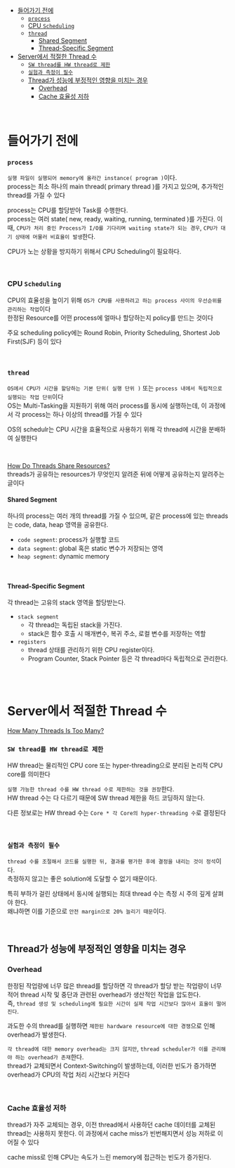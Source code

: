 - [들어가기 전에](#들어가기-전에)
    - [`process`](#process)
    - [CPU `Scheduling`](#cpu-scheduling)
    - [`thread`](#thread)
      - [Shared Segment](#shared-segment)
      - [Thread-Specific Segment](#thread-specific-segment)
- [Server에서 적절한 Thread 수](#server에서-적절한-thread-수)
    - [`SW thread를 HW thread로 제한`](#sw-thread를-hw-thread로-제한)
    - [`실험과 측정이 필수`](#실험과-측정이-필수)
  - [Thread가 성능에 부정적인 영향을 미치는 경우](#thread가-성능에-부정적인-영향을-미치는-경우)
    - [Overhead](#overhead)
    - [Cache 효율성 저하](#cache-효율성-저하)

<br>

# 들어가기 전에

### `process`
`실행 파일이 실행되어 memory에 올라간 instance( program )`이다.<br>
process는 최소 하나의 main thread( primary thread )를 가지고 있으며, 추가적인 thread를 가질 수 있다<br>

process는 CPU를 할당받아 Task를 수행한다.<br>
process는 여러 state( new, ready, waiting, running, terminated )를 가진다.
이때, `CPU가 처리 중인 Process가 I/O를 기다리며 waiting state가 되는 경우`, `CPU가 대기 상태에 머물러 비효율이 발생`한다.<br>

CPU가 노는 상황을 방지하기 위해서 CPU Scheduling이 필요하다.<br>

<br>

### CPU `Scheduling`
CPU의 효율성을 높이기 위해 `OS가 CPU를 사용하려고 하는 process 사이의 우선순위를 관리하는 작업`이다<br>
한정된 Resource를 어떤 process에 얼마나 할당하는지 policy를 만드는 것이다<br>

주요 scheduling policy에는 Round Robin, Priority Scheduling, Shortest Job First(SJF) 등이 있다<br>

<br>

### `thread`
`OS에서 CPU가 시간을 할당하는 기본 단위( 실행 단위 )` 또는 `process 내에서 독립적으로 실행되는 작업 단위`이다<br>
OS는 Multi-Tasking을 지원하기 위해 여러 process를 동시에 실행하는데, 이 과정에서 각 process는 하나 이상의 thread를 가질 수 있다<br>

OS의 schedulr는 CPU 시간을 효율적으로 사용하기 위해 각 thread에 시간을 분배하여 실행한다<br>

<br>

[How Do Threads Share Resources?](https://www.baeldung.com/cs/threads-sharing-resources)<br>
threads가 공유하는 resources가 무엇인지 알려준 뒤에 어떻게 공유하는지 알려주는 글이다<br>

#### Shared Segment
하나의 process는 여러 개의 thread를 가질 수 있으며, 같은 process에 있는 threads는 code, data, heap 영역을 공유한다.<br>

- `code segment`: process가 실행할 코드
- `data segment`: global 혹은 static 변수가 저장되는 영역
- `heap segment`: dynamic memory

<br>

#### Thread-Specific Segment
각 thread는 고유의 stack 영역을 할당받는다.<br>

- `stack segment`
  - 각 thread는 독립된 stack을 가진다.
  - stack은 함수 호출 시 매개변수, 복귀 주소, 로컬 변수를 저장하는 역할
- `registers`
  - thread 상태를 관리하기 위한 CPU register이다.
  - Program Counter, Stack Pointer 등은 각 thread마다 독립적으로 관리한다.

<br>
<br>

# Server에서 적절한 Thread 수
[How Many Threads Is Too Many?](https://www.baeldung.com/cs/servers-threads-number)<br>

### `SW thread를 HW thread로 제한`
HW thread는 물리적인 CPU core 또는 hyper-threading으로 분리된 논리적 CPU core를 의미한다<br>

`실행 가능한 thread 수를 HW thread 수로 제한하는 것을 권장`한다.<br>
HW thread 수는 다 다르기 때문에 SW thread 제한을 하드 코딩하지 않는다.<br>

다른 정보로는 HW thread 수는 `Core * 각 Core의 hyper-threading 수`로 결정된다<br>

<br>

### `실험과 측정이 필수`
`thread 수를 조절해서 코드를 실행한 뒤, 결과를 평가한 후에 결정을 내리는 것이 정석`이다.<br>
측정하지 않고는 좋은 solution에 도달할 수 없기 때문이다.<br>

특히 부하가 걸린 상태에서 동시에 실행되는 최대 thread 수는 측정 시 주의 깊게 살펴야 한다.<br>
왜냐하면 이를 기준으로 `안전 margin으로 20% 늘리기 때문`이다.<br>

<br>

## Thread가 성능에 부정적인 영향을 미치는 경우

### Overhead
한정된 작업량에 너무 많은 thread를 할당하면 각 thread가 할당 받는 작업량이 너무 적어 thread 시작 및 중단과 관련된 overhead가 생산적인 작업을 압도한다.<br>
즉, `thread 생성 및 scheduling에 필요한 시간이 실제 작업 시간보다 많아서 효율이 떨어진다`.<br>

과도한 수의 thread를 실행하면 `제한된 hardware resource에 대한 경쟁`으로 인해 overhead가 발생한다.<br>

`각 thread에 대한 memory overhead는 크지 않지만`, `thread scheduler가 이를 관리해야 하는 overhead가 존재`한다.<br>
thread가 교체되면서 Context-Switching이 발생하는데, 이러한 빈도가 증가하면 overhead가 CPU의 작업 처리 시간보다 커진다<br>

<br>

### Cache 효율성 저하
thread가 자주 교체되는 경우, 이전 thread에서 사용하던 cache 데이터를 교체된 thread는 사용하지 못한다. 이 과정에서 cache miss가 빈번해지면서 성능 저하로 이어질 수 있다<br>

cache miss로 인해 CPU는 속도가 느린 memory에 접근하는 빈도가 증가된다.<br>
